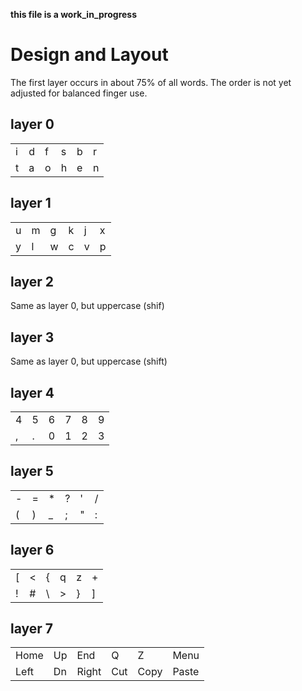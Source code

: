 __this file is a work_in_progress__

# Design and Layout

The first layer occurs in about 75% of all words. The order is not yet adjusted for balanced finger use.


## **layer 0**
| | | | | | |
| --- | --- | --- | --- | --- | --- |
| i | d | f | s | b | r |
| t | a | o | h | e | n |

## **layer 1**
| | | | | | |
| --- | --- | --- | --- | --- | --- |
| u | m | g | k | j | x |
| y | l | w | c | v | p |

## **layer 2**
Same as layer 0, but uppercase (shif)

## **layer 3**
Same as layer 0, but uppercase (shift)

## **layer 4**
| | | | | | |
| --- | --- | --- | --- | --- | --- |
| 4 | 5 | 6 | 7 | 8 | 9 |
| , | . | 0 | 1 | 2 | 3 |

## **layer 5**
| | | | | | |
| --- | --- | --- | --- | --- | --- |
| - | = | * | ? | ' | / |
| ( | ) | _ | ; | " | : |

## **layer 6**
| | | | | | |
| --- | --- | --- | --- | --- | --- |
| [ | < | { | q | z | + |
| ! | # | \ | > | } | ] |


## **layer 7**
| | | | | | |
| --- | --- | --- | --- | --- | --- |
| Home | Up | End | Q | Z | Menu |
| Left | Dn | Right | Cut | Copy | Paste |

